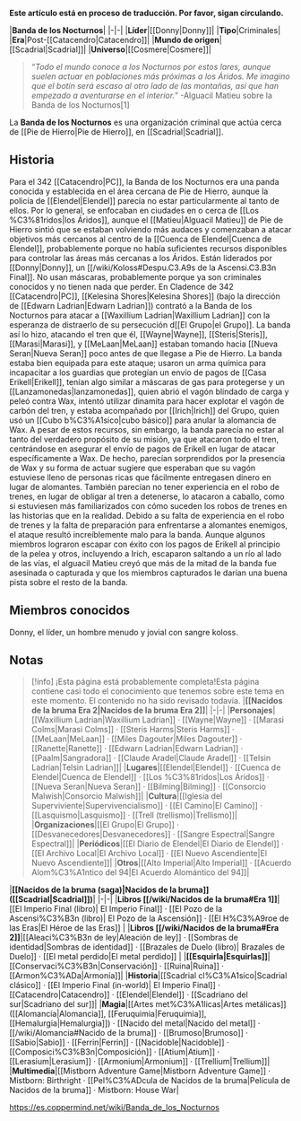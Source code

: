 **Este artículo está en proceso de traducción. Por favor, sigan circulando.**


|**Banda de los Nocturnos**|
|-|-|
|**Líder**|[[Donny\|Donny]]|
|**Tipo**|Criminales|
|**Era**|Post-[[Catacendro\|Catacendro]]|
|**Mundo de origen**|[[Scadrial\|Scadrial]]|
|**Universo**|[[Cosmere\|Cosmere]]|

>“*Todo el mundo conoce a los Nocturnos por estos lares, aunque suelen actuar en poblaciones más próximas a los Áridos. Me imagino que el botín será escaso al otro lado de las montañas, así que han empezado a aventurarse en el interior.*”
\-Alguacil Matieu sobre la Banda de los Nocturnos[1]


La **Banda de los Nocturnos** es una organización criminal que actúa cerca de [[Pie de Hierro\|Pie de Hierro]], en [[Scadrial\|Scadrial]].

## Historia
Para el 342 [[Catacendro\|PC]], la Banda de los Nocturnos era una panda conocida y establecida en el área cercana de Pie de Hierro, aunque la policía de [[Elendel\|Elendel]] parecía no estar particularmente al tanto de ellos. Por lo general, se enfocaban en ciudades en o cerca de [[Los %C3%81ridos\|los Áridos]], aunque el [[Matieu\|Alguacil Matieu]] de Pie de Hierro sintió que se estaban volviendo más audaces y comenzaban a atacar objetivos más cercanos al centro de la [[Cuenca de Elendel\|Cuenca de Elendel]], probablemente porque no había suficientes recursos disponibles para controlar las áreas más cercanas a los Áridos. Están liderados por [[Donny\|Donny]], un [[/wiki/Koloss#Despu.C3.A9s de la Ascensi.C3.B3n Final]]. No usan máscaras, probablemente porque ya son criminales conocidos y no tienen nada que perder.
En Cladence de 342 [[Catacendro\|PC]], [[Kelesina Shores\|Kelesina Shores]] (bajo la dirección de [[Edwarn Ladrian\|Edwarn Ladrian]]) contrató a la Banda de los Nocturnos para atacar a [[Waxillium Ladrian\|Waxillium Ladrian]] con la esperanza de distraerlo de su persecución d[[El Grupo\|el Grupo]]. La banda así lo hizo, atacando el tren que él, [[Wayne\|Wayne]], [[Steris\|Steris]], [[Marasi\|Marasi]], y [[MeLaan\|MeLaan]] estaban tomando hacia [[Nueva Seran\|Nueva Seran]] poco antes de que llegase a Pie de Hierro. La banda estaba bien equipada para este ataque; usaron un arma química para incapacitar a los guardias que protegían un envío de pagos de [[Casa Erikell\|Erikell]], tenían algo similar a máscaras de gas para protegerse y un [[Lanzamonedas\|lanzamonedas]], quien abrió el vagón blindado de carga y peleó contra Wax, intentó utilizar dinamita para hacer explotar el vagón de carbón del tren, y estaba acompañado por [[Irich\|Irich]] del Grupo, quien usó un [[Cubo b%C3%A1sico\|cubo básico]] para anular la alomancia de Wax.
A pesar de estos recursos, sin embargo, la banda parecía no estar al tanto del verdadero propósito de su misión, ya que atacaron todo el tren, centrándose en asegurar el envío de pagos de Erikell en lugar de atacar específicamente a Wax. De hecho, parecían sorprendidos por la presencia de Wax y su forma de actuar sugiere que esperaban que su vagón estuviese lleno de personas ricas que fácilmente entregasen dinero en lugar de alomantes. También parecían no tener experiencia en el robo de trenes, en lugar de obligar al tren a detenerse, lo atacaron a caballo, como si estuviesen más familiarizados con cómo suceden los robos de trenes en las historias que en la realidad.
Debido a su falta de experiencia en el robo de trenes y la falta de preparación para enfrentarse a alomantes enemigos, el ataque resultó increíblemente malo para la banda. Aunque algunos miembros lograron escapar con éxito con los pagos de Erikell al principio de la pelea y otros, incluyendo a Irich, escaparon saltando a un río al lado de las vías, el alguacil Matieu creyó que más de la mitad de la banda fue asesinada o capturada y que los miembros capturados le darían una buena pista sobre el resto de la banda.

## Miembros conocidos
Donny, el líder, un hombre menudo y jovial con sangre koloss.
## Notas

> [!info] ¡Esta página está probablemente completa!Esta página contiene casi todo el conocimiento que tenemos sobre este tema en este momento.
El contenido no ha sido revisado todavía.
|**[[Nacidos de la bruma Era 2\|Nacidos de la bruma Era 2]]**|
|-|-|
|**Personajes**|[[Waxillium Ladrian\|Waxillium Ladrian]] · [[Wayne\|Wayne]] · [[Marasi Colms\|Marasi Colms]] · [[Steris Harms\|Steris Harms]] · [[MeLaan\|MeLaan]] · [[Miles Dagouter\|Miles Dagouter]] · [[Ranette\|Ranette]] · [[Edwarn Ladrian\|Edwarn Ladrian]] · [[Paalm\|Sangradora]] · [[Claude Aradel\|Claude Aradel]] · [[Telsin Ladrian\|Telsin Ladrian]]|
|**Lugares**|[[Elendel\|Elendel]] · [[Cuenca de Elendel\|Cuenca de Elendel]] · [[Los %C3%81ridos\|Los Áridos]] · [[Nueva Seran\|Nueva Seran]] · [[Bilming\|Bilming]] · [[Consorcio Malwish\|Consorcio Malwish]]|
|**Cultura**|[[Iglesia del Superviviente\|Supervivencialismo]] · [[El Camino\|El Camino]] · [[Lasquismo\|Lasquismo]] · [[Trell (trellismo)\|Trellismo]]|
|**Organizaciones**|[[El Grupo\|El Grupo]] · [[Desvanecedores\|Desvanecedores]] · [[Sangre Espectral\|Sangre Espectral]]|
|**Periódicos**|[[El Diario de Elendel\|El Diario de Elendel]] · [[El Archivo Local\|El Archivo Local]] · [[El Nuevo Ascendiente\|El Nuevo Ascendiente]]|
|**Otros**|[[Alto Imperial\|Alto Imperial]] · [[Acuerdo Alom%C3%A1ntico del 94\|El Acuerdo Alomántico del 94]]|

|**[[Nacidos de la bruma (saga)\|Nacidos de la bruma]] ([[Scadrial\|Scadrial]])**|
|-|-|
|**Libros [[/wiki/Nacidos de la bruma#Era 1]]**|[[El Imperio Final (libro)\| El Imperio Final]] · [[El Pozo de la Ascensi%C3%B3n (libro)\| El Pozo de la Ascensión]] · [[El H%C3%A9roe de las Eras\|El Héroe de las Eras]] |
|**Libros [[/wiki/Nacidos de la bruma#Era 2]]**|[[Aleaci%C3%B3n de ley\|Aleación de ley]] · [[Sombras de identidad\|Sombras de identidad]] · [[Brazales de Duelo (libro)\| Brazales de Duelo]] · [[El metal perdido\|El metal perdido]]  |
|**[[Esquirla\|Esquirlas]]**|[[Conservaci%C3%B3n\|Conservación]] · [[Ruina\|Ruina]] · [[Armon%C3%ADa\|Armonía]]|
|**Historia**|[[Scadrial cl%C3%A1sico\|Scadrial clásico]] · [[El Imperio Final (in-world)\| El Imperio Final]] · [[Catacendro\|Catacendro]] · [[Elendel\|Elendel]] · [[Scadriano del sur\|Scadriano del sur]]|
|**Magia**|[[Artes met%C3%A1licas\|Artes metálicas]] ([[Alomancia\|Alomancia]], [[Feruquimia\|Feruquimia]], [[Hemalurgia\|Hemalurgia]]) · [[Nacido del metal\|Nacido del metal]] · [[/wiki/Alomancia#Nacido de la bruma]] · [[Brumoso\|Brumoso]] · [[Sabio\|Sabio]] · [[Ferrin\|Ferrin]] · [[Nacidoble\|Nacidoble]] · [[Composici%C3%B3n\|Composición]] · [[Atium\|Atium]] · [[Lerasium\|Lerasium]] · [[Armonium\|Armonium]] · [[Trellium\|Trellium]]|
|**Multimedia**|[[Mistborn Adventure Game\|Mistborn Adventure Game‎‎]] · Mistborn: Birthright · [[Pel%C3%ADcula de Nacidos de la bruma\|Película de Nacidos de la bruma]] · Mistborn: House War|



https://es.coppermind.net/wiki/Banda_de_los_Nocturnos